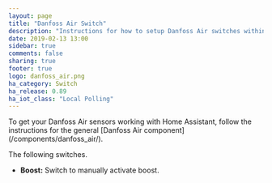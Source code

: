 ```yaml
---
layout: page
title: "Danfoss Air Switch"
description: "Instructions for how to setup Danfoss Air switches within Home Assistant."
date: 2019-02-13 13:00
sidebar: true
comments: false
sharing: true
footer: true
logo: danfoss_air.png
ha_category: Switch
ha_release: 0.89
ha_iot_class: "Local Polling"
---
```


<p class='note'>
To get your Danfoss Air sensors working with Home Assistant, follow the instructions for the general [Danfoss Air component](/components/danfoss_air/).
</p>


The following switches.
* **Boost:** Switch to manually activate boost.
